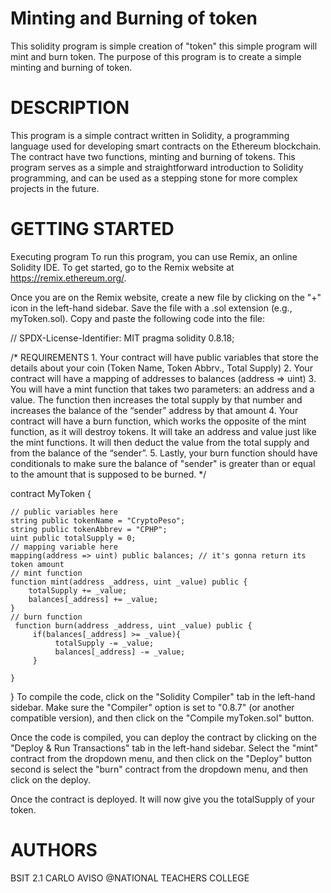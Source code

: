 # Minting and Burning of token
This solidity program is simple creation of "token" this simple program will mint and burn token. The purpose of this program is to create a simple minting and burning of token.

# DESCRIPTION
This program is a simple contract written in Solidity, a programming language used for developing smart contracts on the Ethereum blockchain. The contract have two functions, minting and burning of tokens. This program serves as a simple and straightforward introduction to Solidity programming, and can be used as a stepping stone for more complex projects in the future.

# GETTING STARTED
Executing program
To run this program, you can use Remix, an online Solidity IDE. To get started, go to the Remix website at https://remix.ethereum.org/.

Once you are on the Remix website, create a new file by clicking on the "+" icon in the left-hand sidebar. Save the file with a .sol extension (e.g., myToken.sol). Copy and paste the following code into the file:

// SPDX-License-Identifier: MIT
pragma solidity 0.8.18;

/*
       REQUIREMENTS
    1. Your contract will have public variables that store the details about your coin (Token Name, Token Abbrv., Total Supply)
    2. Your contract will have a mapping of addresses to balances (address => uint)
    3. You will have a mint function that takes two parameters: an address and a value. 
       The function then increases the total supply by that number and increases the balance 
       of the “sender” address by that amount
    4. Your contract will have a burn function, which works the opposite of the mint function, as it will destroy tokens. 
       It will take an address and value just like the mint functions. It will then deduct the value from the total supply 
       and from the balance of the “sender”.
    5. Lastly, your burn function should have conditionals to make sure the balance of "sender" is greater than or equal 
       to the amount that is supposed to be burned.
*/

contract MyToken {

    // public variables here
    string public tokenName = "CryptoPeso";
    string public tokenAbbrev = "CPHP";
    uint public totalSupply = 0;
    // mapping variable here
    mapping(address => uint) public balances; // it's gonna return its token amount
    // mint function
    function mint(address _address, uint _value) public {
        totalSupply += _value;
        balances[_address] += _value;
    }
    // burn function
     function burn(address _address, uint _value) public {
         if(balances[_address] >= _value){
              totalSupply -= _value;
              balances[_address] -= _value;
         }
       
    }
}
To compile the code, click on the "Solidity Compiler" tab in the left-hand sidebar. Make sure the "Compiler" option is set to "0.8.7" (or another compatible version), and then click on the "Compile myToken.sol" button.

Once the code is compiled, you can deploy the contract by clicking on the "Deploy & Run Transactions" tab in the left-hand sidebar. Select the "mint" contract from the dropdown menu, and then click on the "Deploy" button second is select the "burn" contract from the dropdown menu, and then click on the deploy.

Once the contract is deployed. It will now give you the totalSupply of your token.

# AUTHORS
BSIT 2.1 CARLO AVISO
@NATIONAL TEACHERS COLLEGE

